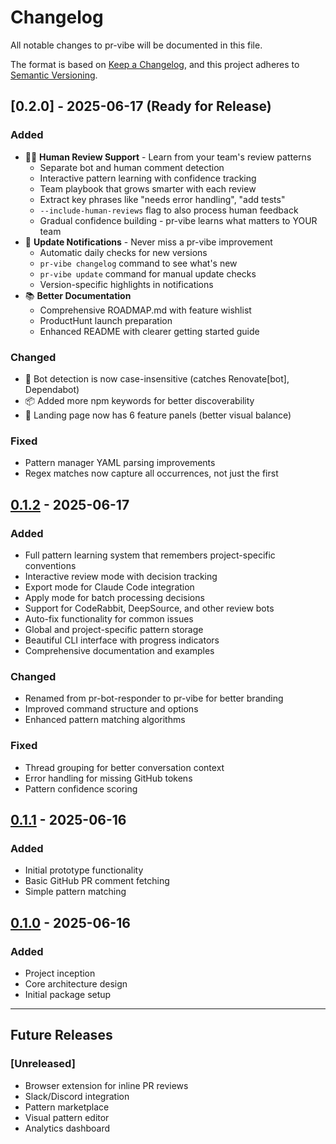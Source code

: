 # Changelog

All notable changes to pr-vibe will be documented in this file.

The format is based on [Keep a Changelog](https://keepachangelog.com/en/1.0.0/),
and this project adheres to [Semantic Versioning](https://semver.org/spec/v2.0.0.html).

## [0.2.0] - 2025-06-17 (Ready for Release)

### Added
- 🧑‍💻 **Human Review Support** - Learn from your team's review patterns
  - Separate bot and human comment detection
  - Interactive pattern learning with confidence tracking
  - Team playbook that grows smarter with each review
  - Extract key phrases like "needs error handling", "add tests"
  - `--include-human-reviews` flag to also process human feedback
  - Gradual confidence building - pr-vibe learns what matters to YOUR team
- 🔔 **Update Notifications** - Never miss a pr-vibe improvement
  - Automatic daily checks for new versions
  - `pr-vibe changelog` command to see what's new
  - `pr-vibe update` command for manual update checks
  - Version-specific highlights in notifications
- 📚 **Better Documentation**
  - Comprehensive ROADMAP.md with feature wishlist
  - ProductHunt launch preparation
  - Enhanced README with clearer getting started guide

### Changed
- 🐛 Bot detection is now case-insensitive (catches Renovate[bot], Dependabot)
- 📦 Added more npm keywords for better discoverability
- 🎨 Landing page now has 6 feature panels (better visual balance)

### Fixed
- Pattern manager YAML parsing improvements
- Regex matches now capture all occurrences, not just the first

## [0.1.2] - 2025-06-17

### Added
- Full pattern learning system that remembers project-specific conventions
- Interactive review mode with decision tracking
- Export mode for Claude Code integration
- Apply mode for batch processing decisions
- Support for CodeRabbit, DeepSource, and other review bots
- Auto-fix functionality for common issues
- Global and project-specific pattern storage
- Beautiful CLI interface with progress indicators
- Comprehensive documentation and examples

### Changed
- Renamed from pr-bot-responder to pr-vibe for better branding
- Improved command structure and options
- Enhanced pattern matching algorithms

### Fixed
- Thread grouping for better conversation context
- Error handling for missing GitHub tokens
- Pattern confidence scoring

## [0.1.1] - 2025-06-16

### Added
- Initial prototype functionality
- Basic GitHub PR comment fetching
- Simple pattern matching

## [0.1.0] - 2025-06-16

### Added
- Project inception
- Core architecture design
- Initial package setup

---

## Future Releases

### [Unreleased]
- Browser extension for inline PR reviews
- Slack/Discord integration
- Pattern marketplace
- Visual pattern editor
- Analytics dashboard

[0.1.2]: https://github.com/stroupaloop/pr-vibe/releases/tag/v0.1.2
[0.1.1]: https://github.com/stroupaloop/pr-vibe/releases/tag/v0.1.1
[0.1.0]: https://github.com/stroupaloop/pr-vibe/releases/tag/v0.1.0